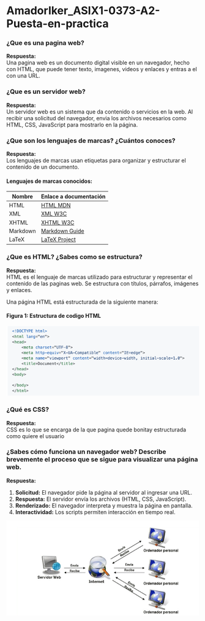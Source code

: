 # AmadorIker_ASIX1-0373-A2-Puesta-en-practica
### ¿Que es una pagina web?
**Respuesta:**  
Una pagina web es un documento digital visible en un navegador, hecho con HTML, que puede tener texto, imagenes, videos y enlaces y entras a el con una URL.



### ¿Que es un servidor web?
**Respuesta:**  
Un servidor web es un sistema que da contenido o servicios en la web. Al recibir una solicitud del navegador, envia los archivos necesarios como HTML, CSS, JavaScript para mostrarlo en la página.


### ¿Que son los lenguajes de marcas? ¿Cuántos conoces?
**Respuesta:**  
Los lenguajes de marcas usan etiquetas para organizar y estructurar el contenido de un documento.

#### Lenguajes de marcas conocidos:

| **Nombre**      | **Enlace a documentación**                                        |
|-----------------|-------------------------------------------------------------------|
| HTML            | [HTML MDN](https://developer.mozilla.org/en-US/docs/Web/HTML)     |
| XML             | [XML W3C](https://www.w3.org/XML/)                                |
| XHTML           | [XHTML W3C](https://www.w3.org/TR/xhtml1/)                        |
| Markdown        | [Markdown Guide](https://www.markdownguide.org/)                  |
| LaTeX           | [LaTeX Project](https://www.latex-project.org/)                   |



### ¿Que es HTML? ¿Sabes como se estructura?
**Respuesta:**  
HTML es el lenguaje de marcas utilizado para estructurar y representar el contenido de las paginas web. Se estructura con títulos, párrafos, imágenes y enlaces.

Una página HTML está estructurada de la siguiente manera:

#### Figura 1: Estructura de codigo HTML


![alt text](https://github.com/kuromazin/AmadorIker_ASIX1-0373-A2-Puesta-en-practica/blob/main/html%20codigo.png "Estructura codigo HTML")

### ¿Qué es CSS?
**Respuesta:**  
CSS es lo que se encarga de la que pagina quede bonitay estructurada como quiere el usuario



### ¿Sabes cómo funciona un navegador web? Describe brevemente el proceso que se sigue para visualizar una página web.
**Respuesta:**  

1. **Solicitud:** El navegador pide la página al servidor al ingresar una URL.
2. **Respuesta:** El servidor envía los archivos (HTML, CSS, JavaScript).
3. **Renderizado:** El navegador interpreta y muestra la página en pantalla.
4. **Interactividad:** Los scripts permiten interacción en tiempo real.



![alt text](https://github.com/kuromazin/AmadorIker_ASIX1-0373-A2-Puesta-en-practica/blob/main/servidor%20web%20yeso.png "Fucionamiento navegador web")


